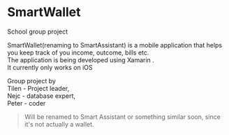 # SmartWallet
 School group project

SmartWallet(renaming to SmartAssistant) is a mobile application that helps you keep track of you income, outcome, bills etc.</br>
The application is being developed using Xamarin .</br>
It currently only works on iOS

Group project by </br>
Tilen - Project leader,</br>
Nejc - database expert,</br>
Peter - coder

>Will be renamed to Smart Assistant or something similar soon, since it's not actually a wallet.
